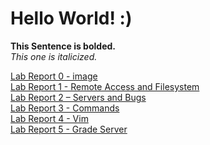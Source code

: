 # Hello World! :)

**This Sentence is bolded.**    
*This one is italicized.*   

[Lab Report 0 - image](lab-report-0-week-0.md)  
[Lab Report 1 - Remote Access and Filesystem](lab-report-1-week-1.md)   
[Lab Report 2 – Servers and Bugs](lab-report-2-week-3.md)   
[Lab Report 3 - Commands](lab-report-3-week-5.md)  
[Lab Report 4 - Vim](lab-report-4-week-7.md)  
[Lab Report 5 - Grade Server](lab-report-5-week-8.md)